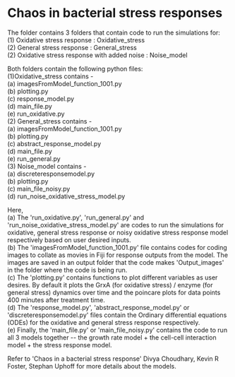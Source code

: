 # Chaos in bacterial stress responses
The folder contains 3 folders that contain code to run the simulations for:<br>
(1) Oxidative stress response : Oxidative_stress<br>
(2) General stress response : General_stress<br>
(2) Oxidative stress response with added noise : Noise_model <br>

Both folders contain the following python files: <br>
(1)Oxidative_stress contains -<br>
	(a) imagesFromModel_function_1001.py<br>
	(b) plotting.py<br>
	(c) response_model.py<br>
	(d) main_file.py<br>
	(e) run_oxidative.py<br>
(2) General_stress contains - <br>
	(a) imagesFromModel_function_1001.py<br>
	(b) plotting.py<br>
	(c) abstract_response_model.py<br>
	(d) main_file.py<br>
	(e) run_general.py<br>
(3) Noise_model contains - <br>
	(a) discreteresponsemodel.py<br>
	(b) plotting.py<br>
	(c) main_file_noisy.py<br>
	(d) run_noise_oxidative_stress_model.py<br>

Here, <br>
(a) The 'run_oxidative.py', 'run_general.py' and 'run_noise_oxidative_stress_model.py' are codes to run the simulations for oxidative, general stress response or noisy oxidative stress response model respectively based on user desired inputs.<br>
(b) The 'imagesFromModel_function_1001.py' file contains codes for coding images to collate as movies in Fiji for response outputs from the model. The images are saved in an output folder that the code makes 'Output_images' in the folder where the code is being run.<br>
(c) The 'plotting.py' contains functions to plot different variables as user desires. By default it plots the GrxA (for oxidative stress) / enzyme (for general stress) dynamics over time and the poincare plots for data points 400 minutes after treatment time.<br>
(d) The 'response_model.py', 'abstract_response_model.py' or 'discreteresponsemodel.py' files contain the Ordinary differential equations (ODEs) for the oxidative and general stress response respectively.<br>
(e) Finally, the 'main_file.py' or 'main_file_noisy.py' contains the code to run all 3 models together -- the growth rate model + the cell-cell interaction model + the stress response model.<br>


Refer to 'Chaos in a bacterial stress response' Divya Choudhary, Kevin R Foster, Stephan Uphoff for more details about the models.

